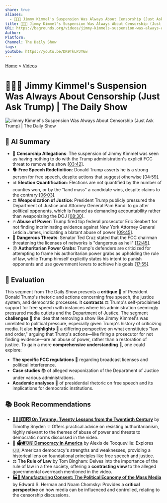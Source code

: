 ```yaml
---
share: true
aliases:
  - 🙊🤐👑 Jimmy Kimmel's Suspension Was Always About Censorship (Just Ask Trump) | The Daily Show
title: 🙊🤐👑 Jimmy Kimmel's Suspension Was Always About Censorship (Just Ask Trump) | The Daily Show
URL: https://bagrounds.org/videos/jimmy-kimmels-suspension-was-always-about-censorship-just-ask-trump-the-daily-show
Author:
Platform:
Channel: The Daily Show
tags:
youtube: https://youtu.be/DK9TkLPJY6w
---
```

[Home](../index.md) > [Videos](./index.md)  
# 🙊🤐👑 Jimmy Kimmel's Suspension Was Always About Censorship (Just Ask Trump) | The Daily Show  
![Jimmy Kimmel's Suspension Was Always About Censorship (Just Ask Trump) | The Daily Show](https://youtu.be/DK9TkLPJY6w)  
  
## 🤖 AI Summary  
* 🚫 **Censorship Allegations**: The suspension of Jimmy Kimmel was seen as having nothing to do with the Trump administration's explicit FCC threat to remove the show \[[03:42](http://www.youtube.com/watch?v=DK9TkLPJY6w&t=222)].  
* 🗣️ **Free Speech Redefinition**: Donald Trump asserts he is a strong person for free speech, despite actions that suggest otherwise \[[04:59](http://www.youtube.com/watch?v=DK9TkLPJY6w&t=299)].  
* 📊 **Election Quantification**: Elections are not quantified by the number of counties won, or by the "land mass" a candidate wins, despite claims to the contrary \[[06:03](http://www.youtube.com/watch?v=DK9TkLPJY6w&t=363)].  
* ⚖️ **Weaponization of Justice**: President Trump publicly pressured the Department of Justice and Attorney General Pam Bondi to go after political opponents, which is framed as demanding accountability rather than weaponizing the DOJ \[[08:30](http://www.youtube.com/watch?v=DK9TkLPJY6w&t=510)].  
* 🔥 **Abuse of Power**: Trump fired top federal prosecutor Eric Seabert for not finding incriminating evidence against New York Attorney General Leticia James, indicating a blatant abuse of power \[[09:45](http://www.youtube.com/watch?v=DK9TkLPJY6w&t=585)].  
* 🚨 **Dangerous Threats**: Senator Ted Cruz stated that the FCC chairman threatening the licenses of networks is "dangerous as hell" \[[12:45](http://www.youtube.com/watch?v=DK9TkLPJY6w&t=765)].  
* 😠 **Authoritarian Power Grabs**: Trump's defenders are criticized for attempting to frame his authoritarian power grabs as upholding the rule of law, while Trump himself explicitly states his intent to punish opponents and use government levers to achieve his goals \[[17:55](http://www.youtube.com/watch?v=DK9TkLPJY6w&t=1075)].  
  
## 🤔 Evaluation  
This segment from The Daily Show presents a **critique** 🧐 of President Donald Trump's rhetoric and actions concerning free speech, the justice system, and democratic processes. It **contrasts** ⚖️ Trump's self-proclaimed support for free speech with instances where his administration seemingly pressured media outlets and the Department of Justice. The segment **challenges** 🤔 the idea that removing a show like Jimmy Kimmel's was unrelated to political pressure, especially given Trump's history of criticizing media. It also **highlights** 🚨 a differing perspective on what constitutes "law and order," arguing that Trump's actions—like firing a prosecutor for not finding evidence—are an abuse of power, rather than a restoration of justice. To gain a more **comprehensive understanding** 🧠, one could explore:  
* **The specific FCC regulations** 📜 regarding broadcast licenses and political interference.  
* **Case studies** 📚 of alleged weaponization of the Department of Justice under various administrations.  
* **Academic analyses** 📖 of presidential rhetoric on free speech and its implications for democratic institutions.  
  
## 📚 Book Recommendations  
* **[👑🚫📜2️⃣0️⃣ On Tyranny: Twenty Lessons from the Twentieth Century](../books/on-tyranny.md)** by Timothy Snyder: 💡 Offers practical advice on resisting authoritarianism, highly relevant to the themes of abuse of power and threats to democratic norms discussed in the video.  
* 📜 **[🗳️🕊️🇺🇸 Democracy in America](../books/democracy-in-america.md)** by Alexis de Tocqueville: Explores 🇺🇸 American democracy's strengths and weaknesses, providing a historical lens on foundational principles like free speech and justice.  
* ⚖️ **The Rule of Law** by Tom Bingham: Delves into the importance of the rule of law in a free society, offering a **contrasting view** to the alleged governmental overreach mentioned in the video.  
* **[🏭🫡 Manufacturing Consent: The Political Economy of the Mass Media](../books/manufacturing-consent.md)** by Edward S. Herman and Noam Chomsky: Provides a **critical perspective** on how media can be influenced and controlled, relating to the censorship discussions.